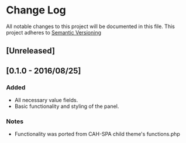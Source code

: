 # Change Log
All notable changes to this project will be documented in this file.
This project adheres to [Semantic Versioning](http://semver.org/)


## [Unreleased]


## [0.1.0 - 2016/08/25]
### Added
- All necessary value fields.
- Basic functionality and styling of the panel.

### Notes
- Functionality was ported from CAH-SPA child theme's functions.php






